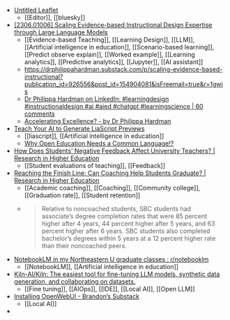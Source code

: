 - [Untitled Leaflet](https://leaflet.pub/dd34c5c4-fbc9-4f34-920a-77c1ef22f2b6?focusFirstBlock)
	- [[Editor]], [[bluesky]]
- [[2306.01006] Scaling Evidence-based Instructional Design Expertise through Large Language Models](https://arxiv.org/abs/2306.01006)
	- [[Evidence-based Teaching]], [[Learning Design]], [[LLM]], [[Artificial intelligence in education]], [[Scenario-based learning]], [[Predict observe explain]], [[Worked example]], [[Learning analytics]], [[Predictive analytics]], [[Jupyter]], [[AI assistant]]
	- https://drphilippahardman.substack.com/p/scaling-evidence-based-instructional?publication_id=926556&post_id=154904081&isFreemail=true&r=1gwis
	- [Dr Philippa Hardman on LinkedIn: #learningdesign #instructionaldesign #ai #aied #chatgpt #learningscience | 60 comments](https://www.linkedin.com/posts/dr-philippa-hardman-057851120_learningdesign-instructionaldesign-ai-activity-7181573532139573248-1rcX)
	- [Accelerating Excellence? - by Dr Philippa Hardman](https://drphilippahardman.substack.com/p/accelerating-excellence)
- [Teach Your AI to Generate LiaScript Previews](https://liascript.github.io/blog/teach-your-ai-to-generate-liascript-previews/)
	- [[liascript]], [[Artificial intelligence in education]]
	- [Why Open Education Needs a Common Language!?](https://liascript.github.io/blog/why-open-education-needs-a-common-language/)
- [How Does Students’ Negative Feedback Affect University Teachers? | Research in Higher Education](https://link.springer.com/article/10.1007/s11162-024-09826-2)
	- [[Student evaluations of teaching]], [[Feedback]]
- [Reaching the Finish Line: Can Coaching Help Students Graduate? | Research in Higher Education](https://link.springer.com/article/10.1007/s11162-024-09830-6)
	- [[Academic coaching]], [[Coaching]], [[Community college]], [[Graduation     rate]], [[Student retention]]
	- >Relative to noncoached students, SBC students had associate’s degree completion rates that were 85 percent higher after 4 years, 44 percent higher after 5 years, and 63 percent higher after 6 years. SBC students also completed bachelor’s degrees within 5 years at a 12 percent higher rate than their noncoached peers.
- [NotebookLM in my Northeastern U graduate classes : r/notebooklm](https://www.reddit.com/r/notebooklm/comments/1i27j88/notebooklm_in_my_northeastern_u_graduate_classes/)
	- [[NotebookLM]], [[Artificial intelligence in education]]
- [Kiln-AI/Kiln: The easiest tool for fine-tuning LLM models, synthetic data generation, and collaborating on datasets.](https://github.com/Kiln-AI/Kiln)
	- [[Fine tuning]], [[AIOps]], [[IDE]], [[Local AI]], [[Open LLM]]
- [Installing OpenWebUI - Brandon’s Substack](https://skillsandstandards.substack.com/p/installing-openwebui)
	- [[Local AI]]
-